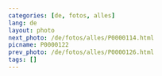 ```yaml
---
categories: [de, fotos, alles]
lang: de
layout: photo
next_photo: /de/fotos/alles/P0000114.html
picname: P0000122
prev_photo: /de/fotos/alles/P0000126.html
tags: []
---
```

